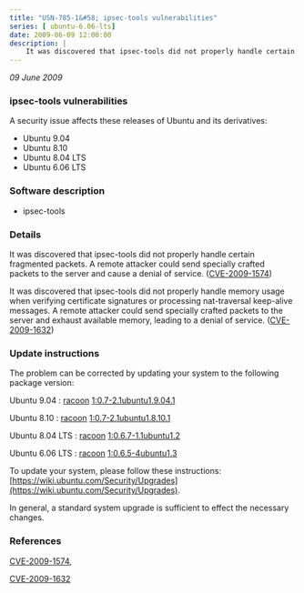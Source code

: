 ```yaml
---
title: "USN-785-1&#58; ipsec-tools vulnerabilities"
series: [ ubuntu-6.06-lts]
date: 2009-06-09 12:00:00
description: |
    It was discovered that ipsec-tools did not properly handle certain fragmented packets. A remote attacker could send specially crafted packets to the server and cause a denial of service. ([CVE-2009-1574](http://people.ubuntu.com/~ubuntu-security/cve/CVE-2009-1574))
--- 
```

 
 

*09 June 2009*

### ipsec-tools vulnerabilities

A security issue affects these releases of Ubuntu and its derivatives:

* Ubuntu 9.04
* Ubuntu 8.10
* Ubuntu 8.04 LTS
* Ubuntu 6.06 LTS

### Software description

* ipsec-tools 

### Details

It was discovered that ipsec-tools did not properly handle certain fragmented packets. A remote attacker could send specially crafted packets to the server and cause a denial of service. ([CVE-2009-1574](http://people.ubuntu.com/~ubuntu-security/cve/CVE-2009-1574))

It was discovered that ipsec-tools did not properly handle memory usage when verifying certificate signatures or processing nat-traversal keep-alive messages. A remote attacker could send specially crafted packets to the server and exhaust available memory, leading to a denial of service. ([CVE-2009-1632](http://people.ubuntu.com/~ubuntu-security/cve/CVE-2009-1632)) 

### Update instructions

The problem can be corrected by updating your system to the following package version:

Ubuntu 9.04
 : [racoon](https://launchpad.net/ubuntu/+source/ipsec-tools) <span> [1:0.7-2.1ubuntu1.9.04.1](https://launchpad.net/ubuntu/+source/ipsec-tools/1:0.7-2.1ubuntu1.9.04.1) </span> 

Ubuntu 8.10
 : [racoon](https://launchpad.net/ubuntu/+source/ipsec-tools) <span> [1:0.7-2.1ubuntu1.8.10.1](https://launchpad.net/ubuntu/+source/ipsec-tools/1:0.7-2.1ubuntu1.8.10.1) </span> 

Ubuntu 8.04 LTS
 : [racoon](https://launchpad.net/ubuntu/+source/ipsec-tools) <span> [1:0.6.7-1.1ubuntu1.2](https://launchpad.net/ubuntu/+source/ipsec-tools/1:0.6.7-1.1ubuntu1.2) </span> 

Ubuntu 6.06 LTS
 : [racoon](https://launchpad.net/ubuntu/+source/ipsec-tools) <span> [1:0.6.5-4ubuntu1.3](https://launchpad.net/ubuntu/+source/ipsec-tools/1:0.6.5-4ubuntu1.3) </span> 

To update your system, please follow these instructions: [https://wiki.ubuntu.com/Security/Upgrades](https://wiki.ubuntu.com/Security/Upgrades).

In general, a standard system upgrade is sufficient to effect the necessary changes. 

### References

 
 [CVE-2009-1574](http://people.ubuntu.com/~ubuntu-security/cve/CVE-2009-1574), 

 [CVE-2009-1632](http://people.ubuntu.com/~ubuntu-security/cve/CVE-2009-1632)
 

